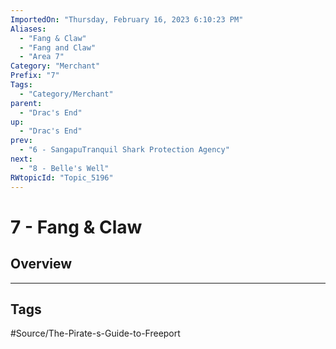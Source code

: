 ```yaml
---
ImportedOn: "Thursday, February 16, 2023 6:10:23 PM"
Aliases:
  - "Fang & Claw"
  - "Fang and Claw"
  - "Area 7"
Category: "Merchant"
Prefix: "7"
Tags:
  - "Category/Merchant"
parent:
  - "Drac's End"
up:
  - "Drac's End"
prev:
  - "6 - SangapuTranquil Shark Protection Agency"
next:
  - "8 - Belle's Well"
RWtopicId: "Topic_5196"
---
```

# 7 - Fang & Claw
## Overview

---
## Tags
#Source/The-Pirate-s-Guide-to-Freeport

